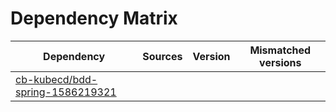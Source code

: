 # Dependency Matrix

Dependency | Sources | Version | Mismatched versions
---------- | ------- | ------- | -------------------
[cb-kubecd/bdd-spring-1586219321](https://github.com/cb-kubecd/bdd-spring-1586219321.git) |  | []() | 
